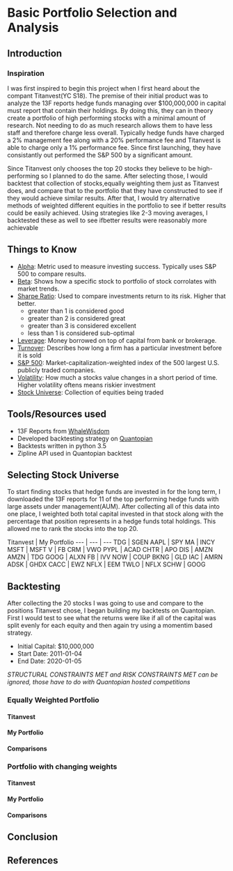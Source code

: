 # Basic Portfolio Selection and Analysis

## Introduction
### Inspiration
I was first inspired to begin this project when I first heard about the compant Titanvest(YC S18). The premise of their initial product was to analyze the 13F reports hedge funds managing over $100,000,000 in capital must report that contain their holdings. By doing this, they can in theory create a portfolio of high performing stocks with a minimal amount of research. Not needing to do as much research allows them to have less staff and therefore charge less overall. Typically hedge funds have charged a 2% management fee along with a 20% performance fee and Titanvest is able to charge only a 1% performance fee. Since first launching, they have consistantly out performed the S&P 500 by a significant amount.

Since Titanvest only chooses the top 20 stocks they believe to be high-performing so I planned to do the same. After selecting those, I would backtest that collection of stocks,equally weighting them just as Titanvest does, and compare that to the portfolio that they have constructed to see if they would achieve similar results. After that, I would try alternative methods of weighted different equities in the portfolio to see if better results could be easily achieved. Using strategies like 2-3 moving averages, I backtested these as well to see ifbetter results were reasonably more achievable


## Things to Know
* [Alpha](https://www.investopedia.com/terms/a/alpha.asp): Metric used to measure investing success. Typically uses S&P 500 to compare results.
* [Beta](https://www.investopedia.com/terms/b/beta.asp): Shows how a specific stock to portfolio of stock corrolates with market trends.
* [Sharpe Ratio](https://www.investopedia.com/terms/s/sharperatio.asp): Used to compare investments return to its risk. Higher that better.
  * greater than 1 is considered good
  * greater than 2 is considered great
  * greater than 3 is considered excellent
  * less than 1 is considered sub-optimal
* [Leverage](https://www.investopedia.com/terms/l/leverage.asp): Money borrowed on top of capital from bank or brokerage.
* [Turnover](https://www.investopedia.com/terms/t/turnoverratio.asp): Describes how long a firm has a particular investment before it is sold
* [S&P 500](https://www.investopedia.com/terms/s/sp500.asp): Market-capitalization-weighted index of the 500 largest U.S. publicly traded companies.
* [Volatility](https://www.investopedia.com/terms/v/volatility.asp): How much a stocks value changes in a short period of time. Higher volatility oftens means riskier investment
* [Stock Universe](https://www.investopedia.com/terms/u/universeofsecurities.asp): Collection of equities being traded

## Tools/Resources used
* 13F Reports from [WhaleWisdom](https://whalewisdom.com/)
* Developed backtesting strategy on [Quantopian](https://www.quantopian.com/home)
* Backtests written in python 3.5
* Zipline API used in Quantopian backtest

## Selecting Stock Universe
To start finding stocks that hedge funds are invested in for the long term, I downloaded the 13F reports for 11 of the top performing hedge funds with large assets under management(AUM). After collecting all of this data into one place, I weighted both total capital invested in that stock along with the percentage that position represents in a hedge funds total holdings. This allowed me to rank the stocks into the top 20.

Titanvest | My Portfolio
--- | --- | ---
TDG | SGEN
AAPL | SPY 
MA | INCY 
MSFT | MSFT 
V | FB
CRM | VWO 
PYPL | ACAD 
CHTR | APO 
DIS | AMZN
AMZN | TDG 
GOOG | ALXN 
FB | IVV 
NOW | COUP
BKNG | GLD 
IAC | AMRN 
ADSK | GHDX 
CACC | EWZ
NFLX | EEM 
TWLO | NFLX 
SCHW | GOOG


## Backtesting
After collecting the 20 stocks I was going to use and compare to the positions Titanvest chose, I began building my backtests on Quantopian. First I would test to see what the returns were like if all of the capital was split evenly for each equity and then again try using a momentim based strategy.

* Initial Capital: $10,000,000
* Start Date: 2011-01-04
* End Date: 2020-01-05

*STRUCTURAL CONSTRAINTS MET and RISK CONSTRAINTS MET can be ignored, those have to do with Quantopian hosted competitions*

### Equally Weighted Portfolio
#### Titanvest

#### My Portfolio

#### Comparisons

### Portfolio with changing weights
#### Titanvest

#### My Portfolio

#### Comparisons

## Conclusion

## References
